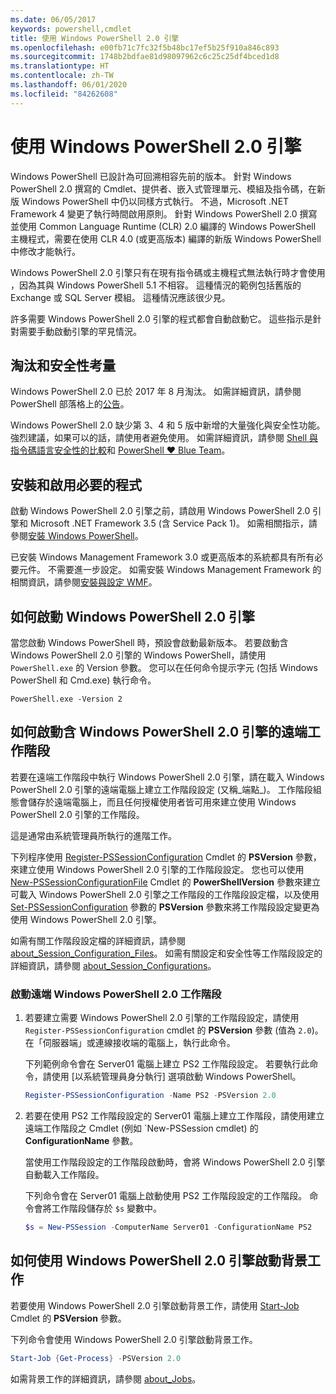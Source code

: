 ```yaml
---
ms.date: 06/05/2017
keywords: powershell,cmdlet
title: 使用 Windows PowerShell 2.0 引擎
ms.openlocfilehash: e00fb71c7fc32f5b48bc17ef5b25f910a846c893
ms.sourcegitcommit: 1748b2bdfae81d98097962c6c25c25df4bced1d8
ms.translationtype: HT
ms.contentlocale: zh-TW
ms.lasthandoff: 06/01/2020
ms.locfileid: "84262608"
---
```

# <a name="using-the-windows-powershell-20-engine"></a>使用 Windows PowerShell 2.0 引擎

Windows PowerShell 已設計為可回溯相容先前的版本。 針對 Windows PowerShell 2.0 撰寫的 Cmdlet、提供者、嵌入式管理單元、模組及指令碼，在新版 Windows PowerShell 中仍以同樣方式執行。 不過，Microsoft .NET Framework 4 變更了執行時間啟用原則。
針對 Windows PowerShell 2.0 撰寫並使用 Common Language Runtime (CLR) 2.0 編譯的 Windows PowerShell 主機程式，需要在使用 CLR 4.0 (或更高版本) 編譯的新版 Windows PowerShell 中修改才能執行。

Windows PowerShell 2.0 引擎只有在現有指令碼或主機程式無法執行時才會使用 ，因為其與 Windows PowerShell 5.1 不相容。 這種情況的範例包括舊版的 Exchange 或 SQL Server 模組。 這種情況應該很少見。

許多需要 Windows PowerShell 2.0 引擎的程式都會自動啟動它。 這些指示是針對需要手動啟動引擎的罕見情況。

## <a name="deprecation-and-security-concerns"></a>淘汰和安全性考量

Windows PowerShell 2.0 已於 2017 年 8 月淘汰。 如需詳細資訊，請參閱 PowerShell 部落格上的[公告][]。

Windows PowerShell 2.0 缺少第 3、4 和 5 版中新增的大量強化與安全性功能。 強烈建議，如果可以的話，請使用者避免使用。 如需詳細資訊，請參閱 [Shell 與指令碼語言安全性的比較][]和 [PowerShell ♥ Blue Team][blueteam]。

## <a name="installing-and-enabling-required-programs"></a>安裝和啟用必要的程式

啟動 Windows PowerShell 2.0 引擎之前，請啟用 Windows PowerShell 2.0 引擎和 Microsoft .NET Framework 3.5 (含 Service Pack 1)。 如需相關指示，請參閱[安裝 Windows PowerShell][]。

已安裝 Windows Management Framework 3.0 或更高版本的系統都具有所有必要元件。 不需要進一步設定。 如需安裝 Windows Management Framework 的相關資訊，請參閱[安裝與設定 WMF][]。

## <a name="how-to-start-the-windows-powershell-20-engine"></a>如何啟動 Windows PowerShell 2.0 引擎

當您啟動 Windows PowerShell 時，預設會啟動最新版本。 若要啟動含 Windows PowerShell 2.0 引擎的 Windows PowerShell，請使用 `PowerShell.exe` 的 Version 參數。 您可以在任何命令提示字元 (包括 Windows PowerShell 和 Cmd.exe) 執行命令。

```
PowerShell.exe -Version 2
```

## <a name="how-to-start-a-remote-session-with-the-windows-powershell-20-engine"></a>如何啟動含 Windows PowerShell 2.0 引擎的遠端工作階段

若要在遠端工作階段中執行 Windows PowerShell 2.0 引擎，請在載入 Windows PowerShell 2.0 引擎的遠端電腦上建立工作階段設定 (又稱_端點_)。 工作階段組態會儲存於遠端電腦上，而且任何授權使用者皆可用來建立使用 Windows PowerShell 2.0 引擎的工作階段。

這是通常由系統管理員所執行的進階工作。

下列程序使用 [Register-PSSessionConfiguration][] Cmdlet 的 **PSVersion** 參數，來建立使用 Windows PowerShell 2.0 引擎的工作階段設定。 您也可以使用 [New-PSSessionConfigurationFile][] Cmdlet 的 **PowerShellVersion** 參數來建立可載入 Windows PowerShell 2.0 引擎之工作階段的工作階段設定檔，以及使用 [Set-PSSessionConfiguration][] 參數的 **PSVersion** 參數來將工作階段設定變更為使用 Windows PowerShell 2.0 引擎。

如需有關工作階段設定檔的詳細資訊，請參閱 [about_Session_Configuration_Files][]。
如需有關設定和安全性等工作階段設定的詳細資訊，請參閱 [about_Session_Configurations][]。

### <a name="to-start-a-remote-windows-powershell-20-session"></a>啟動遠端 Windows PowerShell 2.0 工作階段

1. 若要建立需要 Windows PowerShell 2.0 引擎的工作階段設定，請使用 `Register-PSSessionConfiguration` cmdlet 的 **PSVersion** 參數 (值為 `2.0`)。
   在「伺服器端」或連線接收端的電腦上，執行此命令。

   下列範例命令會在 Server01 電腦上建立 PS2 工作階段設定。 若要執行此命令，請使用 [以系統管理員身分執行] 選項啟動 Windows PowerShell。

   ```powershell
   Register-PSSessionConfiguration -Name PS2 -PSVersion 2.0
   ```

1. 若要在使用 PS2 工作階段設定的 Server01 電腦上建立工作階段，請使用建立遠端工作階段之 Cmdlet (例如 `New-PSSession cmdlet) 的 **ConfigurationName** 參數。

   當使用工作階段設定的工作階段啟動時，會將 Windows PowerShell 2.0 引擎自動載入工作階段。

   下列命令會在 Server01 電腦上啟動使用 PS2 工作階段設定的工作階段。 命令會將工作階段儲存於 `$s` 變數中。

   ```powershell
   $s = New-PSSession -ComputerName Server01 -ConfigurationName PS2
   ```

## <a name="how-to-start-a-background-job-with-the-windows-powershell-20-engine"></a>如何使用 Windows PowerShell 2.0 引擎啟動背景工作

若要使用 Windows PowerShell 2.0 引擎啟動背景工作，請使用 [Start-Job][] Cmdlet 的 **PSVersion** 參數。

下列命令會使用 Windows PowerShell 2.0 引擎啟動背景工作。

```powershell
Start-Job {Get-Process} -PSVersion 2.0
```

如需背景工作的詳細資訊，請參閱 [about_Jobs][]。

<!-- link references -->
[公告]: https://devblogs.microsoft.com/powershell/windows-powershell-2-0-deprecation/
[Shell 與指令碼語言安全性的比較]: https://devblogs.microsoft.com/powershell/a-comparison-of-shell-and-scripting-language-security/
[blueteam]: https://devblogs.microsoft.com/powershell/powershell-the-blue-team/
[安裝 Windows PowerShell]: install/Installing-Windows-PowerShell.md
[安裝與設定 WMF]: wmf/setup/install-configure.md
[Register-PSSessionConfiguration]: /powershell/module/Microsoft.PowerShell.Core/Register-PSSessionConfiguration
[New-PSSessionConfigurationFile]: /powershell/module/Microsoft.PowerShell.Core/New-PSSessionConfiguration
[Set-PSSessionConfiguration]: /powershell/module/Microsoft.PowerShell.Core/Set-PSSessionConfiguration
[about_Session_Configuration_Files]: /powershell/module/Microsoft.PowerShell.Core/about/about_Session_Configuration_Files
[about_Session_Configurations]: /powershell/module/Microsoft.PowerShell.Core/about/about_Session_Configurations
[Start-Job]: /powershell/module/microsoft.powershell.core/start-job
[about_Jobs]: /powershell/module/microsoft.powershell.core/about/about_jobs
